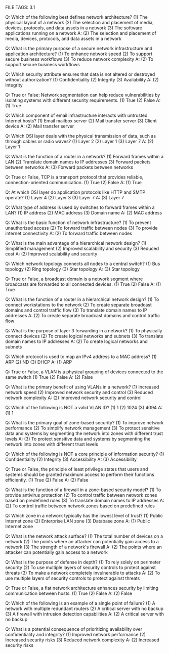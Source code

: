FILE TAGS: 3.1

Q: Which of the following best defines network architecture?
(1) The physical layout of a network
(2) The selection and placement of media, devices, protocols, and data assets in a network
(3) The software applications running on a network
A: (2) The selection and placement of media, devices, protocols, and data assets in a network
<!--ID: 1723989369735-->


Q: What is the primary purpose of a secure network infrastructure and application architecture?
(1) To enhance network speed
(2) To support secure business workflows
(3) To reduce network complexity
A: (2) To support secure business workflows
<!--ID: 1723989369741-->


Q: Which security attribute ensures that data is not altered or destroyed without authorization?
(1) Confidentiality
(2) Integrity
(3) Availability
A: (2) Integrity
<!--ID: 1723989369745-->


Q: True or False: Network segmentation can help reduce vulnerabilities by isolating systems with different security requirements.
(1) True
(2) False
A: (1) True
<!--ID: 1723989369748-->


Q: Which component of email infrastructure interacts with untrusted Internet hosts?
(1) Email mailbox server
(2) Mail transfer server
(3) Client device
A: (2) Mail transfer server
<!--ID: 1723989369752-->

Q: Which OSI layer deals with the physical transmission of data, such as through cables or radio waves?
(1) Layer 2
(2) Layer 1
(3) Layer 7
A: (2) Layer 1
<!--ID: 1724486444334-->


Q: What is the function of a router in a network?
(1) Forward frames within a LAN
(2) Translate domain names to IP addresses
(3) Forward packets between networks
A: (3) Forward packets between networks
<!--ID: 1724486444342-->


Q: True or False, TCP is a transport protocol that provides reliable, connection-oriented communication.
(1) True
(2) False
A: (1) True
<!--ID: 1724486444348-->


Q: At which OSI layer do application protocols like HTTP and SMTP operate?
(1) Layer 4
(2) Layer 3
(3) Layer 7
A: (3) Layer 7
<!--ID: 1724486444352-->


Q: What type of address is used by switches to forward frames within a LAN?
(1) IP address
(2) MAC address
(3) Domain name
A: (2) MAC address
<!--ID: 1724486444357-->

Q: What is the basic function of network infrastructure?
(1) To prevent unauthorized access
(2) To forward traffic between nodes
(3) To provide internet connectivity
A: (2) To forward traffic between nodes
<!--ID: 1724486587064-->


Q: What is the main advantage of a hierarchical network design?
(1) Simplified management
(2) Improved scalability and security
(3) Reduced cost
A: (2) Improved scalability and security
<!--ID: 1724486587069-->


Q: Which network topology connects all nodes to a central switch?
(1) Bus topology
(2) Ring topology
(3) Star topology
A: (3) Star topology
<!--ID: 1724486587073-->


Q: True or False, a broadcast domain is a network segment where broadcasts are forwarded to all connected devices.
(1) True
(2) False
A: (1) True
<!--ID: 1724486587077-->


Q: What is the function of a router in a hierarchical network design?
(1) To connect workstations to the network
(2) To create separate broadcast domains and control traffic flow
(3) To translate domain names to IP addresses
A: (2) To create separate broadcast domains and control traffic flow
<!--ID: 1724486587079-->

Q: What is the purpose of layer 3 forwarding in a network?
(1) To physically connect devices
(2) To create logical networks and subnets
(3) To translate domain names to IP addresses
A: (2) To create logical networks and subnets
<!--ID: 1724486756534-->


Q: Which protocol is used to map an IPv4 address to a MAC address?
(1) ARP
(2) ND
(3) DHCP
A: (1) ARP
<!--ID: 1724486756541-->


Q: True or False, a VLAN is a physical grouping of devices connected to the same switch
(1) True
(2) False
A: (2) False
<!--ID: 1724486756545-->


Q: What is the primary benefit of using VLANs in a network?
(1) Increased network speed
(2) Improved network security and control
(3) Reduced network complexity
A: (2) Improved network security and control
<!--ID: 1724486756550-->


Q: Which of the following is NOT a valid VLAN ID?
(1) 1
(2) 1024
(3) 4094
A: (1) 1
<!--ID: 1724486756554-->

Q: What is the primary goal of zone-based security?
(1) To improve network performance
(2) To simplify network management
(3) To protect sensitive data and systems by segmenting the network into zones with different trust levels
A: (3) To protect sensitive data and systems by segmenting the network into zones with different trust levels
<!--ID: 1724486866753-->


Q: Which of the following is NOT a core principle of information security?
(1) Confidentiality
(2) Integrity
(3) Accessibility
A: (3) Accessibility
<!--ID: 1724486866757-->


Q: True or False, the principle of least privilege states that users and systems should be granted maximum access to perform their functions efficiently.
(1) True
(2) False
A: (2) False
<!--ID: 1724486866761-->


Q: What is the function of a firewall in a zone-based security model?
(1) To provide antivirus protection
(2) To control traffic between network zones based on predefined rules
(3) To translate domain names to IP addresses
A: (2) To control traffic between network zones based on predefined rules
<!--ID: 1724486866765-->


Q: Which zone in a network typically has the lowest level of trust?
(1) Public Internet zone
(2) Enterprise LAN zone
(3) Database zone
A: (1) Public Internet zone
<!--ID: 1724486866769-->

Q: What is the network attack surface?
(1) The total number of devices on a network
(2) The points where an attacker can potentially gain access to a network
(3) The strength of a network's firewall
A: (2) The points where an attacker can potentially gain access to a network
<!--ID: 1724486962947-->


Q: What is the purpose of defense in depth?
(1) To rely solely on perimeter security
(2) To use multiple layers of security controls to protect against threats
(3) To make a network completely invulnerable to attacks
A: (2) To use multiple layers of security controls to protect against threats
<!--ID: 1724486962952-->


Q: True or False, a flat network architecture enhances security by limiting communication between hosts.
(1) True
(2) False
A: (2) False
<!--ID: 1724486962955-->


Q: Which of the following is an example of a single point of failure?
(1) A network with multiple redundant routers
(2) A critical server with no backup
(3) A firewall with intrusion detection capabilities
A: (2) A critical server with no backup
<!--ID: 1724486962959-->


Q: What is a potential consequence of prioritizing availability over confidentiality and integrity?
(1) Improved network performance
(2) Increased security risks
(3) Reduced network complexity
A: (2) Increased security risks
<!--ID: 1724486962963-->
